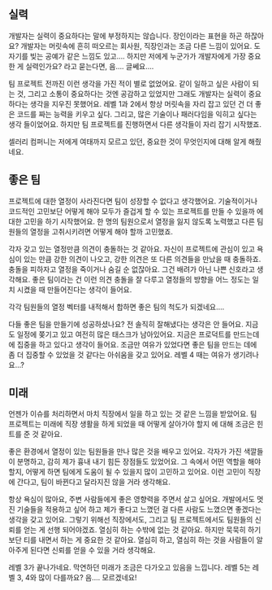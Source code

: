 ## 실력
  개발자는 실력이 중요하다는 말에 부정하지는 않습니다. 장인이라는 표현을 하곤 하잖아요? 개발자는 머릿속에 흔히 떠오르는 회사원, 직장인과는 조금 다른 느낌이 있어요. 도자기를 빚는 공예가 같은 느낌도 있고…. 하지만 저에게 누군가가 개발자에게 가장 중요한 게 실력인가요? 라고 묻는다면, 음…. 글쎄요….

 팀 프로젝트 전까진 이런 생각을 가진 적이 별로 없었어요. 같이 일하고 싶은 사람이 되는 것, 그리고 소통이 중요하다는 것엔 공감하고 있었지만 그래도 개발자는 실력이 중요하다는 생각을 지우진 못했어요. 레벨 1과 2에서 항상 머릿속을 자리 잡고 있던 건 더 좋은 코드를 짜는 능력을 키우고 싶다. 그리고, 많은 기술이나 패러다임을 익히고 싶다는 생각 들이었어요. 하지만 팀 프로젝트를 진행하면서 다른 생각들이 자리 잡기 시작했죠.
 
  셀러리 컴퍼니는 저에게 여태까지 모르고 있던, 중요한 것이 무엇인지에 대해 알게 해줬네요.

## 좋은 팀

  프로젝트에 대한 열정이 사라진다면 팀이 성장할 수 없다고 생각했어요. 기술적이거나 코드적인 고민보단 어떻게 해야 모두가 즐겁게 할 수 있는 프로젝트를 만들 수 있을까 에 대한 고민을 하기 시작했어요. 한 명의 팀원으로서 열정을 잃지 않도록 노력했고 다른 팀원들의 열정을 고취시키려면 어떻게 해야 할까  고민했죠. 

 각자 갖고 있는 열정만큼 의견이 충돌하는 것 같아요. 자신이 프로젝트에 관심이 있고 욕심이 있는 만큼 강한 의견이 나오고, 강한 의견은 또 다른 의견들을 만났을 때 충돌하죠. 충돌을 피하자고 열정을 죽이거나 숨길 순 없잖아요. 그건 배려가 아닌 나쁜 신호라고 생각해요. 좋은 팀이라는 건 이런 의견 충돌을 잘 다루고 열정들의 방향을 어느 정도는 일치 시켰을 때 만들어진다는 생각이 들어요. 

 각각 팀원들의 열정 벡터를 내적해서 합하면 좋은 팀의 척도가 되겠네요….

 다들 좋은 팀을 만들기에 성공하셨나요? 전 솔직히 잘해냈다는 생각은 안 들어요. 지금도 일정에 쫒기고 있고 여전히 많은 태스크가 남아있어요. 지금은 프로덕트를 만드는데에 집중을 하고 있다고 생각이 들어요. 조금만 여유가 있었다면 좋은 팀을 만드는 데에 좀 더 집중할 수 있었을 것 같다는 아쉬움을 갖고 있어요. 레벨 4 때는 여유가 생기려나요…?

## 미래

  언젠가 이슈를 처리하면서 마치 직장에서 일을 하고 있는 것 같은 느낌을 받았어요. 팀 프로젝트는 미래에 직장 생활을 하게 되었을 때 어떻게 살아가야 할지 에 대해 조금은 힌트를 준 것 같아요. 

 좋은 환경에서 열정이 있는 팀원들을 만나 많은 것을 배우고 있어요. 각자가 가진 색깔들이 분명하고, 감히 제가 흉내 내기 힘든 장점들도 있었어요. 그 속에서 어떤 역할을 해야 할지, 어떻게 하면 팀에게 도움이 될 수 있을지 많이 고민하고 있어요. 이런 고민이 직장에 간다고, 팀이 바뀐다고 달라지진 않을 거라 생각해요. 

 항상 욕심이 많아요, 주변 사람들에게 좋은 영향력을 주면서 살고 싶어요. 개발에서도 멋진 기술들을 적용하고 싶어 하고 제가 좋다고 느꼈던 걸 다른 사람도 느꼈으면 좋겠다는 생각을 갖고 있어요. 그렇기 위해선 직장에서도, 그리고 팀 프로젝트에서도 팀원들의 신뢰를 얻는 게 선행 되어야겠죠. 열심히 하는 수밖에 없는 것 같아요. 하지만 묵묵히 하기보단 티를 내면서 하는 게 중요한 것 같아요. 열심히 하고, 열심히 하는 것을 사람들이 알아주게 된다면 신뢰를 얻을 수 있을 거라 생각해요.

 레벨 3가 끝나가네요. 막연하던 미래가 조금은 다가오고 있음을 느낍니다. 레벨 5는 레벨 3, 4와 많이 다를까요? 음…. 모르겠네요!


